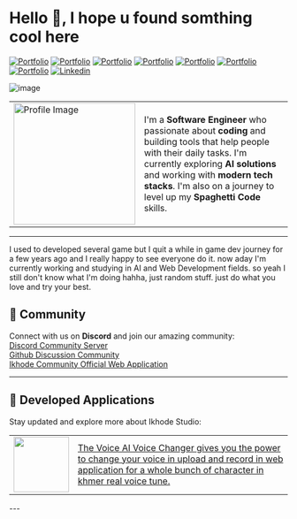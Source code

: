 <h1> Hello 👋, I hope u found somthing cool here</h1>

<!-- Header Links -->
[![Portfolio](https://img.shields.io/badge/-artstation-blue?style=flat&logo=artstation&logoColor=white)](https://www.artstation.com/ikhode)
[![Portfolio](https://img.shields.io/badge/-gumroad-red?style=flat&logo=gumroad&logoColor=white)](https://ikhodestudio.gumroad.com/l/kxpyjf)
[![Portfolio](https://img.shields.io/badge/-twitch-violet?style=flat&logo=twitch&logoColor=white)](https://www.twitch.tv/ikhode_kh)
[![Portfolio](https://img.shields.io/badge/-instagram-hotpink?style=flat&logo=instagram&logoColor=white)](https://www.instagram.com/ikhode.kh/)
[![Portfolio](https://img.shields.io/badge/-tiktok-graypink?style=flat&logo=tiktok&logoColor=white)](https://www.tiktok.com/@ikhode_studio)
[![Portfolio](https://img.shields.io/badge/-facebook-blue?style=flat&logo=facebook&logoColor=white)](https://web.facebook.com/IkhodeStudio)
[![Portfolio](https://img.shields.io/badge/-youtube-red?style=flat&logo=youtube&logoColor=white)](https://www.youtube.com/@IkhodeStudio)
[![Linkedin](https://img.shields.io/badge/-LinkedIn-blue?style=flat&logo=Linkedin&logoColor=white)](https://www.linkedin.com/in/soy-tet-45a215280)

<!-- Short Bio -->
<!-- </samp> for  -->
![image](https://github.com/user-attachments/assets/5470ded5-b424-4c79-8125-03b658a4291f)

<table>
  <tr>
    <td>
      <a href="https://www.ikhode.site/">
        <img width="220" src="https://github.com/user-attachments/assets/26e6d19d-7fb6-4a0d-a1f2-ce976aaf0cd4" alt="Profile Image">
      </a>
    </td>
    <td>
      I'm a <strong>Software Engineer</strong> who passionate about <strong>coding</strong> and building tools that help people with their daily tasks.
      I'm currently exploring <strong>AI solutions</strong> and working with <strong>modern tech stacks</strong>. I'm also on a journey to level up my 
      <strong>Spaghetti Code</strong> skills.
      <br>
    </td>
  </tr>
</table>

 --------------------------------------------------------------------
I used to developed several game but I quit a while in game dev journey for a few years ago and I really happy to see everyone do it. now aday I'm currently working and studying in AI and Web Development fields. so yeah I still don't know what I'm doing hahha, just random stuff. just do what you love and try your best.

## 🌟 Community
Connect with us on **Discord** and join our amazing community:  
[Discord Community Server](https://discord.gg/ySCGdyArHb) <br>
[Github Discussion Community](https://github.com/orgs/Ikhode-Technologies/discussions) <br>
[Ikhode Community Official Web Application](https://community.ikhode.com/) <br>

---

## 🔗 Developed Applications
Stay updated and explore more about Ikhode Studio:
<a href="https://rdlabcenter.vercel.app/app/voice-ai-changer" >
  <table>
    <tr>
      <td>
        <a href="https://rdlabcenter.vercel.app/app/voice-ai-changer">
          <img width="100" src="https://github.com/user-attachments/assets/3a6dd7e4-2255-43f1-87fb-ddd92448752b">
        </a>
      </td>
      <td>
        The Voice AI Voice Changer gives you the power to change your voice in upload and record in web application for a whole bunch of character in khmer real voice tune.
      </td>
    </tr>
  </table>
</a>
---

